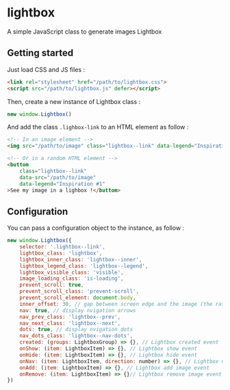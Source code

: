 # lightbox

A simple JavaScript class to generate images Lightbox

## Getting started
Just load CSS and JS files :
```html
<link rel="stylesheet" href="/path/to/lightbox.css">
<script src="/path/to/lightbox.js" defer></script>
```

Then, create a new instance of Lightbox class :
```javascript
new window.Lightbox()
```

And add the class `.lighbox-link` to an HTML element as follow :
```html
<!-- In an image element -->
<img src="/path/to/image" class="lightbox--link" data-legend="Inspiration #1" alt="My image">

<!-- Or in a random HTML element -->
<buttom 
    class="lightbox--link" 
    data-src="/path/to/image" 
    data-legend="Inspiration #1"
>See my image in a lighbox !</buttom>
```

## Configuration
You can pass a configuration object to the instance, as follow :
```javascript
new window.Lightbox({
    selector: '.lightbox--link',
    lightbox_class: 'lightbox',
    lightbox_inner_class: 'lightbox--inner',
    lightbox_legend_class: 'lightbox--legend',
    lightbox_visible_class: 'visible',
    image_loading_class: 'is-loading',
    prevent_scroll: true,
    prevent_scroll_class: 'prevent-scroll',
    prevent_scroll_element: document.body,
    inner_offset: 30, // gap between screen edge and the image (the ratio is dynamically calculated by the library)
    nav: true, // display nvigation arrows
    nav_prev_class: 'lightbox--prev',
    nav_next_class: 'lightbox--next',
    dots: true, // display nvigation dots
    nav_dots_class: 'lightbox--nav-dots',
    created: (groups: LightboxGroup) => {}, // Lightbox created event
    onShow: (item: LightboxItem) => {}, // Lightbox show event
    onHide: (item: LightboxItem) => {}, // Lightbox hide event
    onNav: (item: LightboxItem, direction: number) => {}, // Lightbox nav event (direction : -1 prev, 1 next)
    onAdd: (item: LightboxItem) => {}, // Lightbox add image event
    onRemove: (item: LightboxItem) => {}// Lightbox remove image event
})
```
